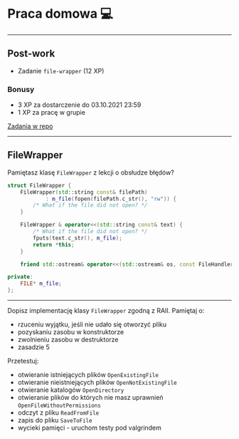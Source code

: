 # Praca domowa 💻

___

## Post-work

* Zadanie `file-wrapper` (12 XP)

### Bonusy

* 3 XP za dostarczenie do 03.10.2021 23:59
* 1 XP za pracę w grupie

[Zadania w repo](https://github.com/coders-school/memory-management/tree/master/03-good-practices/04-homework.md)

___
<!-- .slide: style="font-size: 0.9em" -->

## FileWrapper

Pamiętasz klasę `FileWrapper` z lekcji o obsłudze błędów?

```cpp
struct FileWrapper {
    FileWrapper(std::string const& filePath)
            : m_file(fopen(filePath.c_str(), "rw")) {
        /* What if the file did not open? */
    }

    FileWrapper & operator<<(std::string const& text) {
        /* What if the file did not open? */
        fputs(text.c_str(), m_file);
        return *this;
    }

    friend std::ostream& operator<<(std::ostream& os, const FileHandler& fh);

private:
    FILE* m_file;
};
```

___

Dopisz implementację klasy `FileWrapper` zgodną z RAII. Pamiętaj o:

* rzuceniu wyjątku, jeśli nie udało się otworzyć pliku
* pozyskaniu zasobu w konstruktorze
* zwolnieniu zasobu w destruktorze
* zasadzie 5

Przetestuj:

* otwieranie istniejących plików `OpenExistingFile`
* otwieranie nieistniejących plików `OpenNotExistingFile`
* otwieranie katalogów `OpenDirectory`
* otwieranie plików do których nie masz uprawnień `OpenFileWithoutPermissions`
* odczyt z pliku `ReadFromFile`
* zapis do pliku `SaveToFile`
* wycieki pamięci - uruchom testy pod valgrindem
